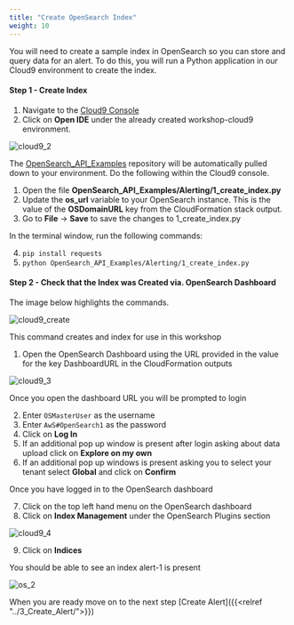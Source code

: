```yaml
---
title: "Create OpenSearch Index"
weight: 10
---
```


You will need to create a sample index in OpenSearch so you can store and query data for an alert. To do this, you will run a Python application in our Cloud9 environment to create the index.

#### Step 1 - Create Index

1. Navigate to the [Cloud9 Console](https://console.aws.amazon.com/cloud9/home) 
2. Click on **Open IDE** under the already created workshop-cloud9 environment. 

![cloud9_2](/images/open-search-alerting/cloud9_2.png)

The [OpenSearch_API_Examples](https://github.com/ev2900/OpenSearch_API_Examples) repository will be automatically pulled down to your environment. Do the following within the Cloud9 console.

1. Open the file **OpenSearch_API_Examples/Alerting/1_create_index.py**
2. Update the **os_url** variable to your OpenSearch instance. This is the value of the **OSDomainURL** key from the CloudFormation stack output.
3. Go to **File** -> **Save** to save the changes to 1_create_index.py

In the terminal window, run the following commands:

4. ```pip install requests```
5. ```python OpenSearch_API_Examples/Alerting/1_create_index.py```

#### Step 2 - Check that the Index was Created via. OpenSearch Dashboard
The image below highlights the commands. 

![cloud9_create](/images/open-search-alerting/cloud9_1.png)

This command creates and index for use in this workshop

1. Open the OpenSearch Dashboard using the URL provided in the value for the key DashboardURL in the CloudFormation outputs

![cloud9_3](/images/open-search-alerting/cloud9_3.png)

Once you open the dashboard URL you will be prompted to login 

2. Enter ```OSMasterUser``` as the username
3. Enter ```AwS#OpenSearch1``` as the password
4. Click on **Log In**
5. If an additional pop up window is present after login asking about data upload click on **Explore on my own**
6. If an additional pop up windows is present asking you to select your tenant select **Global** and click on **Confirm**

Once you have logged in to the OpenSearch dashboard

7. Click on the top left hand menu on the OpenSearch dashboard
8. Click on **Index Management** under the OpenSearch Plugins section

![cloud9_4](/images/open-search-alerting/cloud9_4.png)

9. Click on **Indices**

You should be able to see an index alert-1 is present

![os_2](/images/open-search-alerting/os_2.png)

When you are ready move on to the next step [Create Alert]({{<relref "../3_Create_Alert/">}})
